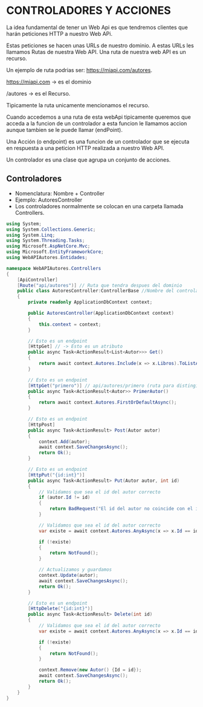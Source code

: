 # CONTROLADORES Y ACCIONES

La idea fundamental de tener un Web Api es que tendremos clientes que harán peticiones HTTP a nuestro Web APi. 

Estas peticiones se hacen unas URLs de nuestro dominio. A estas URLs les llamamos Rutas de nuestra Web API. Una ruta de nuestra web API es un recurso.

Un ejemplo de ruta podrias ser: https://miapi.com/autores.

https://miapi.com -> es el dominio

/autores -> es el Recurso.

Tipicamente la ruta unicamente mencionamos el recurso.

Cuando accedemos a una ruta de esta webApi tipicamente queremos que acceda a la funcion de un controlador a esta funcion le llamamos accion aunque tambien se le puede llamar (endPoint).

Una Acción (o endpoint) es una funcion de un controlador que se ejecuta en respuesta a una peticion HTTP realizada a nuestro Web API.

Un controlador es una clase que agrupa un conjunto de acciones.

## Controladores

- Nomenclatura: Nombre + Controller
- Ejemplo: AutoresController
- Los controladores normalmente se colocan en una carpeta llamada Controllers.

```c#
using System;
using System.Collections.Generic;
using System.Linq;
using System.Threading.Tasks;
using Microsoft.AspNetCore.Mvc;
using Microsoft.EntityFrameworkCore;
using WebAPIAutores.Entidades;

namespace WebAPIAutores.Controllers
{
    [ApiController]
    [Route("api/autores")] // Ruta que tendra despues del dominio
    public class AutoresController:ControllerBase //Nombre del controlador hereda de ControllerBase
    {
        private readonly ApplicationDbContext context;

        public AutoresController(ApplicationDbContext context)
        {
            this.context = context;
        }

        // Esto es un endpoint
        [HttpGet] // -> Esto es un atributo
        public async Task<ActionResult<List<Autor>>> Get()
        {
            return await context.Autores.Include(x => x.Libros).ToListAsync();
        }

        // Esto es un endpoint
        [HttpGet("primero")] // api/autores/primero (ruta para distingir del metodo get general)
        public async Task<ActionResult<Autor>> PrimerAutor()
        {
            return await context.Autores.FirstOrDefaultAsync();
        }

        // Esto es un endpoint
        [HttpPost]
        public async Task<ActionResult> Post(Autor autor)
        {
            context.Add(autor);
            await context.SaveChangesAsync();
            return Ok();
        }

        // Esto es un endpoint
        [HttpPut("{id:int}")]
        public async Task<ActionResult> Put(Autor autor, int id)
        {
            // Validamos que sea el id del autor correcto
            if (autor.Id != id)
            {
                return BadRequest("El id del autor no coincide con el id de la URL");
            }

            // Validamos que sea el id del autor correcto
            var existe = await context.Autores.AnyAsync(x => x.Id == id);

            if (!existe)
            {
                return NotFound();
            }

            // Actualizamos y guardamos
            context.Update(autor);
            await context.SaveChangesAsync();
            return Ok();
        }

        // Esto es un endpoint
        [HttpDelete("{id:int}")]
        public async Task<ActionResult> Delete(int id)
        {
            // Validamos que sea el id del autor correcto
            var existe = await context.Autores.AnyAsync(x => x.Id == id);

            if (!existe)
            {
                return NotFound();
            }

            context.Remove(new Autor() {Id = id});
            await context.SaveChangesAsync();
            return Ok();
        }
    }
}
```